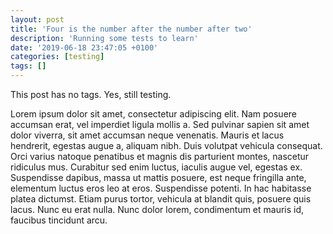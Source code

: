 ```yaml
---
layout: post
title: 'Four is the number after the number after two'
description: 'Running some tests to learn'
date: '2019-06-18 23:47:05 +0100'
categories: [testing]
tags: []
---
```

This post has no tags. Yes, still testing.

Lorem ipsum dolor sit amet, consectetur adipiscing elit. Nam posuere accumsan erat, vel imperdiet ligula mollis a. Sed pulvinar sapien sit amet dolor viverra, sit amet accumsan neque venenatis. Mauris et lacus hendrerit, egestas augue a, aliquam nibh. Duis volutpat vehicula consequat. Orci varius natoque penatibus et magnis dis parturient montes, nascetur ridiculus mus. Curabitur sed enim luctus, iaculis augue vel, egestas ex. Suspendisse dapibus, massa ut mattis posuere, est neque fringilla ante, elementum luctus eros leo at eros. Suspendisse potenti. In hac habitasse platea dictumst. Etiam purus tortor, vehicula at blandit quis, posuere quis lacus. Nunc eu erat nulla. Nunc dolor lorem, condimentum et mauris id, faucibus tincidunt arcu.
